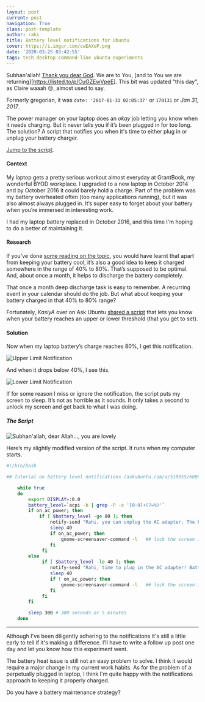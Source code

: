 ```yaml
---
layout: post
current: post
navigation: True
class: post-template
author: rahi
title: Battery level notifications for Ubuntu
cover: https://i.imgur.com/cwEAXuP.png
date: '2020-03-25 03:42:55'
tags: tech desktop command-line ubuntu experiments
---
```


Subhan'allah! [Thank you dear God][🌦]. We are to You, [and to You we are returning][https://listed.to/p/CuGZEwVpeE]. This bit was updated "this day", as Claire waaah 😢, almost used to say.

Formerly gregorian, it was `date: '2017-01-31 02:05:37'` or `170131` or _Jan 31, 2017_.

The power manager on your laptop does an *okay* job letting you know when it needs charging. But it never tells you if it’s been plugged in for too long. The solution? A script that notifies you when it's time to either plug in or unplug your battery charger.

[Jump to the script][5].

#### Context

My laptop gets a pretty serious workout almost everyday at GrantBook, my wonderful BYOD workplace. I upgraded to a new laptop in October 2014 and by October 2016 it could barely hold a charge. Part of the problem was my battery overheated often (too many applications running), but it was also almost always plugged in. It’s super easy to forget about your battery when you’re immersed in interesting work.

I had my laptop battery replaced in October 2016, and this time I'm hoping to do a better of maintaining it.

#### Research

If you’ve done [some reading on the topic][1], you would have learnt that apart from keeping your battery cool, it’s also a good idea to keep it charged somewhere in the range of 40% to 80%. That’s supposed to be optimal. And, about once a month, it helps to discharge the battery completely.

That once a month deep discharge task is easy to remember. A recurring event in your calendar should do the job. But what about keeping your battery charged in that 40% to 80% range?

Fortunately, *KasiyA* over on Ask Ubuntu [shared a script][2] that lets you know when your battery reaches an upper or lower threshold (that you get to set).

#### Solution

Now when my laptop battery’s charge reaches 80%, I get this notification.

![Upper Limit Notification][3]

And when it drops below 40%, I see this.

![Lower Limit Notification][4]

If for some reason I miss or ignore the notification, the script puts my screen to sleep. It’s not as horrible as it sounds. It only takes a second to unlock my screen and get back to what I was doing.

##### The Script

![Subhan'allah, dear Allah..., you are lovely](https://i.imgur.com/HnHolx6.jpg)

Here’s my slightly modified version of the script. It runs when my computer starts.

```bash
#!/bin/bash

## Tutorial on battery level notifications (askubuntu.com/a/518955/60869)

    while true
    do
        export DISPLAY=:0.0
        battery_level=`acpi -b | grep -P -o '[0-9]+(?=%)'`
        if on_ac_power; then
            if [ $battery_level -ge 80 ]; then
                notify-send "Rahi, you can unplug the AC adapter. The battery is charging above 80%." "Charging: ${battery_level}% "
                sleep 40
                if on_ac_power; then
                    gnome-screensaver-command -l   ## lock the screen if you don't unplug AC adapter after 40 seconds
                fi
             fi
        else
             if [ $battery_level -le 40 ]; then
                notify-send "Rahi, time to plug in the AC adapter! Battery charge is lower than 40%." "Charging: ${battery_level}%"
                sleep 40
                if ! on_ac_power; then
                    gnome-screensaver-command -l   ## lock the screen if you don't plug AC adapter after 40 seconds
                fi
             fi
        fi

        sleep 300 # 300 seconds or 5 minutes
    done
```
---

Although I've been diligently adhering to the notifications it's still a little early to tell if it's making a difference. I’ll have to write a follow up post one day and let you know how this experiment went.

The battery heat issue is still not an easy problem to solve. I think it would require a major change in my current work habits. As for the problem of a perpetually plugged in laptop, I think I'm quite happy with the notifications approach to keeping it properly charged.

Do you have a battery maintenance strategy?

[🌦]: https://i.imgur.com/FEnpvTM.png
[1]: http://tab.bz/jg72t
[2]: http://askubuntu.com/a/518955/60869
[3]: https://i.imgur.com/c2W40BX.png
[4]: https://i.imgur.com/qsUZmmj.png
[5]: https://blog.rahidelvi.ca/battery-level-notifications-for-ubuntu/#the-script
